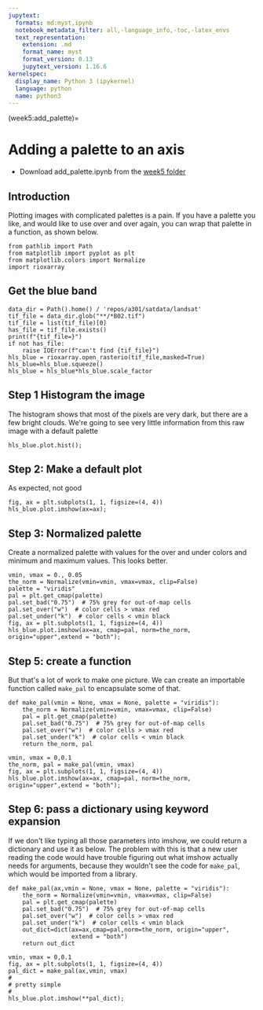 ```yaml
---
jupytext:
  formats: md:myst,ipynb
  notebook_metadata_filter: all,-language_info,-toc,-latex_envs
  text_representation:
    extension: .md
    format_name: myst
    format_version: 0.13
    jupytext_version: 1.16.6
kernelspec:
  display_name: Python 3 (ipykernel)
  language: python
  name: python3
---
```


(week5:add_palette)=
# Adding a palette to an axis

- Download add_palette.ipynb from the [week5 folder](https://drive.google.com/drive/folders/1-Ja2wVKVIjkZb7Gx_rfc14J_aBYiknuw?usp=sharing)


## Introduction

Plotting images with complicated palettes is a pain.  If you have a palette you like, and would
like to use over and over again, you can wrap that palette in a function, as shown below.

```{code-cell} ipython3
from pathlib import Path
from matplotlib import pyplot as plt
from matplotlib.colors import Normalize
import rioxarray
```

## Get the blue band

```{code-cell} ipython3
data_dir = Path().home() / 'repos/a301/satdata/landsat'
tif_file = data_dir.glob("**/*B02.tif") 
tif_file = list(tif_file)[0]
has_file = tif_file.exists()
print(f"{tif_file=}")
if not has_file:
    raise IOError(f"can't find {tif_file}") 
hls_blue = rioxarray.open_rasterio(tif_file,masked=True)
hls_blue=hls_blue.squeeze()
hls_blue = hls_blue*hls_blue.scale_factor
```

## Step 1 Histogram the image

The histogram shows that most of the pixels are very dark, but there are a few bright
clouds.  We're going to see very little  information from this raw image with a default palette

```{code-cell} ipython3
hls_blue.plot.hist();
```

## Step 2: Make a default plot

As expected, not good

```{code-cell} ipython3
fig, ax = plt.subplots(1, 1, figsize=(4, 4))
hls_blue.plot.imshow(ax=ax);
```

## Step 3: Normalized palette

Create a normalized palette  with values for the over and under colors
and minimum and maximum values.  This looks better.

```{code-cell} ipython3
vmin, vmax = 0., 0.05
the_norm = Normalize(vmin=vmin, vmax=vmax, clip=False)
palette = "viridis"
pal = plt.get_cmap(palette)
pal.set_bad("0.75")  # 75% grey for out-of-map cells
pal.set_over("w")  # color cells > vmax red
pal.set_under("k")  # color cells < vmin black
fig, ax = plt.subplots(1, 1, figsize=(4, 4))
hls_blue.plot.imshow(ax=ax, cmap=pal, norm=the_norm, origin="upper",extend = "both");
```

## Step 5: create a function

But that's a lot of work to make one picture.  We can create an importable function called `make_pal` to encapsulate some of that.

```{code-cell} ipython3
def make_pal(vmin = None, vmax = None, palette = "viridis"):
    the_norm = Normalize(vmin=vmin, vmax=vmax, clip=False)
    pal = plt.get_cmap(palette)
    pal.set_bad("0.75")  # 75% grey for out-of-map cells
    pal.set_over("w")  # color cells > vmax red
    pal.set_under("k")  # color cells < vmin black
    return the_norm, pal

vmin, vmax = 0,0.1
the_norm, pal = make_pal(vmin, vmax)
fig, ax = plt.subplots(1, 1, figsize=(4, 4))
hls_blue.plot.imshow(ax=ax, cmap=pal, norm=the_norm, origin="upper",extend = "both");
```

## Step 6: pass a dictionary using keyword expansion

If we don't like typing all those parameters into imshow, we could return
a dictionary and use it as below.  The problem with this is that a new
user reading the code would have trouble figuring out what imshow actually needs for arguments,
because they wouldn't see the code for `make_pal`, which would be imported from
a library.

```{code-cell} ipython3
def make_pal(ax,vmin = None, vmax = None, palette = "viridis"):
    the_norm = Normalize(vmin=vmin, vmax=vmax, clip=False)
    pal = plt.get_cmap(palette)
    pal.set_bad("0.75")  # 75% grey for out-of-map cells
    pal.set_over("w")  # color cells > vmax red
    pal.set_under("k")  # color cells < vmin black
    out_dict=dict(ax=ax,cmap=pal,norm=the_norm, origin="upper",
                  extend = "both")
    return out_dict

vmin, vmax = 0,0.1
fig, ax = plt.subplots(1, 1, figsize=(4, 4))
pal_dict = make_pal(ax,vmin, vmax)
#
# pretty simple
#
hls_blue.plot.imshow(**pal_dict);
```

```{code-cell} ipython3

```
